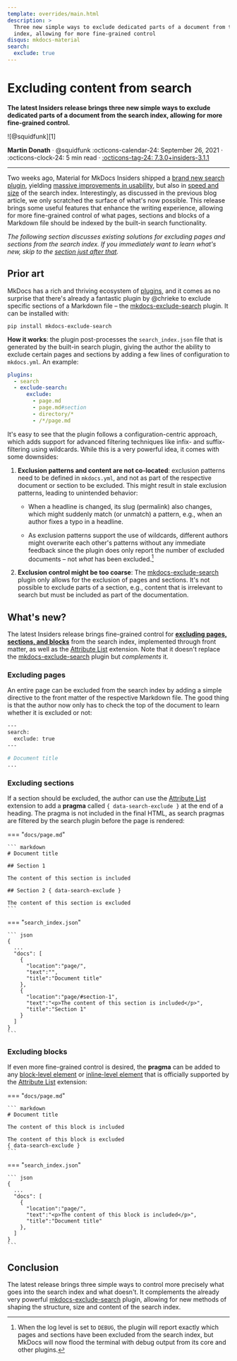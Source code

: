 ```yaml
---
template: overrides/main.html
description: >
  Three new simple ways to exclude dedicated parts of a document from the search
  index, allowing for more fine-grained control
disqus: mkdocs-material
search:
  exclude: true
---
```


# Excluding content from search

__The latest Insiders release brings three new simple ways to exclude
dedicated parts of a document from the search index, allowing for more
fine-grained control.__

<aside class="mdx-author" markdown="1">
![@squidfunk][1]

<span>__Martin Donath__ · @squidfunk</span>
<span>
:octicons-calendar-24: September 26, 2021 ·
:octicons-clock-24: 5 min read ·
[:octicons-tag-24: 7.3.0+insiders-3.1.1](../../insiders/changelog.md#311-_-september-26-2021)
</span>
</aside>

  [1]: https://avatars.githubusercontent.com/u/932156

---

Two weeks ago, Material for MkDocs Insiders shipped a [brand new search
plugin][2], yielding [massive improvements in usability][3], but also in [speed
and size][4] of the search index. Interestingly, as discussed in the previous
blog article, we only scratched the surface of what's now possible. This
release brings some useful features that enhance the writing experience,
allowing for more fine-grained control of what pages, sections and blocks of a
Markdown file should be indexed by the built-in search functionality.

_The following section discusses existing solutions for excluding pages and
sections from the search index. If you immediately want to learn what's new,
skip to the [section just after that][5]._

  [2]: search-better-faster-smaller.md
  [3]: search-better-faster-smaller.md#whats-new
  [4]: search-better-faster-smaller.md#benchmarks
  [5]: #whats-new

## Prior art

MkDocs has a rich and thriving ecosystem of [plugins][6], and it comes as no
surprise that there's already a fantastic plugin by @chrieke to exclude specific
sections of a Markdown file – the [mkdocs-exclude-search][7] plugin. It can be
installed with:

```
pip install mkdocs-exclude-search
```

__How it works__: the plugin post-processes the `search_index.json` file that
is generated by the built-in search plugin, giving the author the ability to
exclude certain pages and sections by adding a few lines of configuration to
`mkdocs.yml`. An example:

``` yaml
plugins:
  - search
  - exclude-search:
      exclude:
        - page.md
        - page.md#section
        - directory/*
        - /*/page.md
```

It's easy to see that the plugin follows a configuration-centric approach, which
adds support for advanced filtering techniques like infix- and suffix-filtering
using wildcards. While this is a very powerful idea, it comes with some
downsides:

1. __Exclusion patterns and content are not co-located__: exclusion patterns
   need to be defined in `mkdocs.yml`, and not as part of the respective
   document or section to be excluded. This might result in stale exclusion
   patterns, leading to unintended behavior:

    - When a headline is changed, its slug (permalink) also changes, which might
      suddenly match (or unmatch) a pattern, e.g., when an author fixes a typo
      in a headline.

    - As exclusion patterns support the use of wildcards, different authors
      might overwrite each other's patterns without any immediate feedback since
      the plugin does only report the number of excluded documents – not _what_
      has been excluded.[^1]

  [^1]:
    When the log level is set to `DEBUG`, the plugin will report exactly which
    pages and sections have been excluded from the search index, but MkDocs will
    now flood the terminal with debug output from its core and other plugins.

2. __Exclusion control might be too coarse__: The [mkdocs-exclude-search][7]
   plugin only allows for the exclusion of pages and sections. It's not possible
   to exclude parts of a section, e.g., content that is irrelevant to search but
   must be included as part of the documentation.

  [6]: https://github.com/mkdocs/mkdocs/wiki/MkDocs-Plugins
  [7]: https://github.com/chrieke/mkdocs-exclude-search

## What's new?

The latest Insiders release brings fine-grained control for [__excluding pages,
sections, and blocks__][8] from the search index, implemented through front
matter, as well as the [Attribute List][9] extension. Note that it doesn't
replace the [mkdocs-exclude-search][7] plugin but _complements_ it.

  [8]: ../../setup/setting-up-site-search.md#search-exclusion
  [9]: https://python-markdown.github.io/extensions/attr_list/

### Excluding pages

An entire page can be excluded from the search index by adding a simple
directive to the front matter of the respective Markdown file. The good thing
is that the author now only has to check the top of the document to learn
whether it is excluded or not:

``` bash
---
search:
  exclude: true
---

# Document title
...
```

### Excluding sections

If a section should be excluded, the author can use the [Attribute List][9]
extension to add a __pragma__ called `{ data-search-exclude }` at the end of a
heading. The pragma is not included in the final HTML, as search pragmas are
filtered by the search plugin before the page is rendered:

=== "`docs/page.md`"

    ``` markdown
    # Document title

    ## Section 1

    The content of this section is included

    ## Section 2 { data-search-exclude }

    The content of this section is excluded
    ```

=== "`search_index.json`"

    ``` json
    {
      ...
      "docs": [
        {
          "location":"page/",
          "text":"",
          "title":"Document title"
        },
        {
          "location":"page/#section-1",
          "text":"<p>The content of this section is included</p>",
          "title":"Section 1"
        }
      ]
    }
    ```

### Excluding blocks

If even more fine-grained control is desired, the __pragma__ can be added to
any [block-level element][10] or [inline-level element][11] that is officially
supported by the [Attribute List][9] extension:

=== "`docs/page.md`"

    ``` markdown
    # Document title

    The content of this block is included

    The content of this block is excluded
    { data-search-exclude }
    ```

=== "`search_index.json`"

    ``` json
    {
      ...
      "docs": [
        {
          "location":"page/",
          "text":"<p>The content of this block is included</p>",
          "title":"Document title"
        },
      ]
    }
    ```

  [10]: https://python-markdown.github.io/extensions/attr_list/#block-level
  [11]: https://python-markdown.github.io/extensions/attr_list/#inline-level

## Conclusion

The latest release brings three simple ways to control more precisely what goes
into the search index and what doesn't. It complements the already very powerful
[mkdocs-exclude-search][7] plugin, allowing for new methods of shaping the
structure, size and content of the search index.
